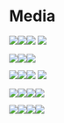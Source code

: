 # Media

![](images/01.jpeg)![](images/1.jpeg)![](images/2.jpeg)
![](images/0.jpeg)

![](images/IMG_1799.jpg)![](images/IMG_2877.JPG)![](images/IMG_2878.JPG)

![](images/5.jpeg)![](images/4.jpeg)![](images/IMG_3060.JPG)
![](images/IMG_5921.JPG)

![](images/6.jpeg)![](images/3.jpeg)![](images/9.jpeg)![](images/10.jpeg)

![](images/99.jpeg)![](images/11.jpeg)![](images/20.jpg)![](images/21.jpg)

